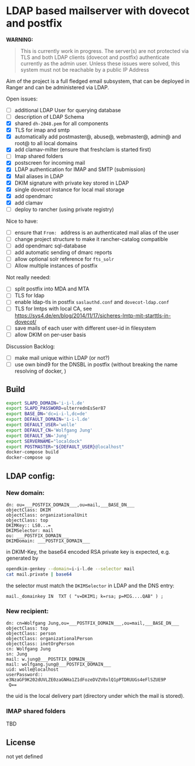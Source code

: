 # LDAP based mailserver with dovecot and postfix

**WARNING:**
> This is currently work in progress. The server(s) are not protected via TLS and 
> both LDAP clients (dovecot and postfix) authenticate currently as the admin user.
> Unless these issues were solved, this system must not be reachable by a public IP Address
 
Aim of the project is a full fledged email subsystem, that can be deployed in Ranger and 
can be administered via LDAP.

Open issues:
- [ ] additional LDAP User for querying database
- [ ] description of LDAP Schema
- [x] shared `dh-2048.pem` for all components 
- [x] TLS for imap and smtp 
- [x] automatically add postmaster@, abuse@, webmaster@, admin@ and root@ to all local domains
- [x] add clamav-milter (ensure that freshclam is started first) 
- [ ] Imap shared folders
- [x] postscreen for incoming mail
- [x] LDAP authentication for IMAP and SMTP (submission)
- [x] Mail aliases in LDAP
- [x] DKIM signature with private key stored in LDAP
- [x] single dovecot instance for local mail storage
- [x] add opendmarc
- [x] add clamav
- [ ] deploy to rancher (using private registry)

Nice to have:
- [ ] ensure that `From: ` address is an authenticated mail alias of the user
- [ ] change project structure to make it rancher-catalog compatible
- [ ] add opendmarc sql-database
- [ ] add automatic sending of dmarc reports
- [ ] allow optional solr reference for `fts_solr`
- [ ] Allow multiple instances of postfix

Not really needed:
- [ ] split postfix into MDA and MTA
- [ ] TLS for ldap
- [ ] enable ldap-tls in postfix `saslauthd.conf` and `dovecot-ldap.conf`
- [ ] TLS for lmtps with local CA, see https://sys4.de/en/blog/2014/11/17/sicheres-lmtp-mit-starttls-in-dovecot/
- [ ] save mails of each user with different user-id in filesystem
- [ ] allow DKIM on per-user basis

Discussion Backlog:
- [ ] make mail unique within LDAP (or not?)
- [ ] use own bind9 for the DNSBL in postfix (without breaking the name resolving of docker, )

## Build

```bash
export SLAPD_DOMAIN='i-i-l.de'
export SLAPD_PASSWORD=ulterrednEsSer87
export BASE_DN='dc=i-i-l,dc=de'
export DEFAULT_DOMAIN='i-i-l.de'
export DEFAULT_USER='wolle'
export DEFAULT_CN='Wolfgang Jung'
export DEFAULT_SN='Jung'
export SERVERNAME="localdock"
export POSTMASTER="${DEFAULT_USER}@localhost"
docker-compose build
docker-compose up
```

## LDAP config:

### New domain:
```
dn: ou=___POSTFIX_DOMAIN___,ou=mail,___BASE_DN___
objectClass: DKIM
objectClass: organizationalUnit
objectClass: top
DKIMKey:: LS0...=
DKIMSelector: mail
ou: ___POSTFIX_DOMAIN___
DKIMDomain: ___POSTFIX_DOMAIN___
```
in DKIM-Key, the base64 encoded RSA private key is expected, e.g. generated by 

```bash
opendkim-genkey --domain=i-i-l.de --selector mail
cat mail.private | base64 
```
the selector must match the `DKIMSelector` in LDAP and the DNS entry: 
```
mail._domainkey	IN	TXT	( "v=DKIM1; k=rsa; p=MIG....QAB" ) ; 
```

### New recipient:

```
dn: cn=Wolfgang Jung,ou=___POSTFIX_DOMAIN___,ou=mail,___BASE_DN___
objectClass: top
objectClass: person
objectClass: organizationalPerson
objectClass: inetOrgPerson
cn: Wolfgang Jung
sn: Jung
mail: w.jung@___POSTFIX_DOMAIN___
mail: wolfgang.jung@___POSTFIX_DOMAIN___
uid: wolle@localhost
userPassword:: e3NzaGF9K202dUVLZE0zaGNHa1Z1dFozeDVZV0xlQ1pPTDRUUGs4eFlSZUE9P
 Q==
```
the uid is the local delivery part (directory under which the mail is stored).

### IMAP shared folders

TBD

## License
not yet defined

